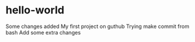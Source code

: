 # hello-world
Some changes added
My first project on guthub
Trying make commit from bash
Add some extra changes
